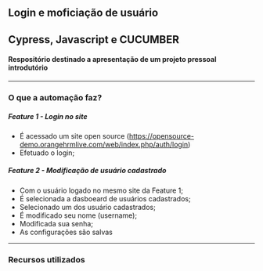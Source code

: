 <h2>Login e moficiação de usuário</h2> 

## Cypress, Javascript e CUCUMBER

#### Respositório destinado a apresentação de um projeto pressoal introdutório 

---

### O que a automação faz?

##### Feature 1 - Login no site
- É acessado um site open source (https://opensource-demo.orangehrmlive.com/web/index.php/auth/login)
- Efetuado o login;

##### Feature 2 - Modificação de usuário cadastrado
- Com o usuário logado no mesmo site da Feature 1;
- É selecionada a dasboeard de usuários cadastrados;
- Selecionado um dos usuário cadastrados;
- É modificado seu nome (username);
- Modificada sua senha;
- As configurações são salvas

---

### Recursos utilizados



